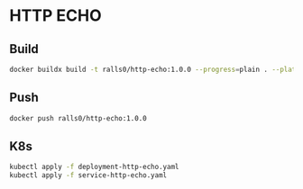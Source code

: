 # HTTP ECHO

## Build

```bash
docker buildx build -t ralls0/http-echo:1.0.0 --progress=plain . --platform linux/amd64
```

## Push

```bash
docker push ralls0/http-echo:1.0.0
```

## K8s

```bash
kubectl apply -f deployment-http-echo.yaml
kubectl apply -f service-http-echo.yaml
```
